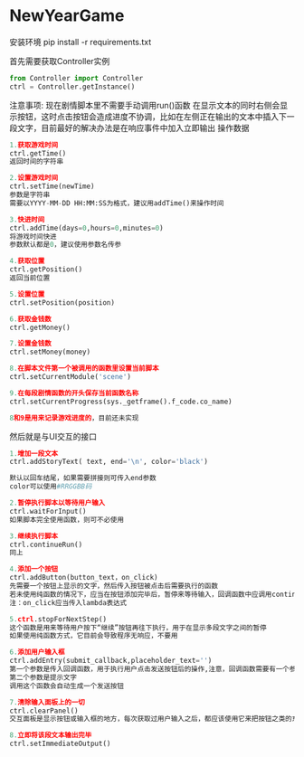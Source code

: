 # NewYearGame

安装环境
pip install -r requirements.txt



首先需要获取Controller实例

```python
from Controller import Controller
ctrl = Controller.getInstance()
```

注意事项:
现在剧情脚本里不需要手动调用run()函数
在显示文本的同时右侧会显示按钮，这时点击按钮会造成进度不协调，比如在左侧正在输出的文本中插入下一段文字，目前最好的解决办法是在响应事件中加入立即输出
操作数据

```python
1.获取游戏时间
ctrl.getTime()
返回时间的字符串

2.设置游戏时间
ctrl.setTime(newTime)
参数是字符串
需要以YYYY-MM-DD HH:MM:SS为格式，建议用addTime()来操作时间

3.快进时间
ctrl.addTime(days=0,hours=0,minutes=0)
将游戏时间快进
参数默认都是0，建议使用参数名传参

4.获取位置
ctrl.getPosition()
返回当前位置

5.设置位置
ctrl.setPosition(position)

6.获取金钱数
ctrl.getMoney()

7.设置金钱数
ctrl.setMoney(money)

8.在脚本文件第一个被调用的函数里设置当前脚本
ctrl.setCurrentModule('scene')

9.在每段剧情函数的开头保存当前函数名称
ctrl.setCurrentProgress(sys._getframe().f_code.co_name)

8和9是用来记录游戏进度的，目前还未实现


```

然后就是与UI交互的接口

```python
1.增加一段文本
ctrl.addStoryText( text, end='\n', color='black')

默认以回车结尾，如果需要拼接则可传入end参数
color可以使用#RRGGBB码

2.暂停执行脚本以等待用户输入
ctrl.waitForInput()
如果脚本完全使用函数，则可不必使用

3.继续执行脚本
ctrl.continueRun()
同上

4.添加一个按钮
ctrl.addButton(button_text，on_click)
先需要一个按钮上显示的文字，然后传入按钮被点击后需要执行的函数
若未使用纯函数的情况下，应当在按钮添加完毕后，暂停来等待输入，回调函数中应调用continueRun()来让脚本继续执行
注：on_click应当传入lambda表达式

5.ctrl.stopForNextStep()
这个函数是用来等待用户按下“继续”按钮再往下执行，用于在显示多段文字之间的暂停
如果使用纯函数方式，它目前会导致程序无响应，不要用

6.添加用户输入框
ctrl.addEntry(submit_callback,placeholder_text='')
第一个参数是传入回调函数，用于执行用户点击发送按钮后的操作,注意，回调函数需要有一个参数，用来承接输入框中的内容
第二个参数是提示文字
调用这个函数会自动生成一个发送按钮

7.清除输入面板上的一切
ctrl.clearPanel()
交互面板是显示按钮或输入框的地方，每次获取过用户输入之后，都应该使用它来把按钮之类的东西清除掉

8.立即将该段文本输出完毕
ctrl.setImmediateOutput()
```

